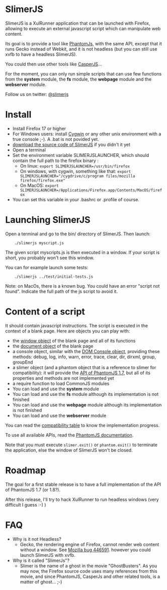 
# SlimerJS

SlimerJS is a XulRunner application that can be launched with Firefox, allowing
to execute an external javascript script which can manipulate web content.

Its goal is to provide a tool like [PhantomJs](http://phantomjs.org/), with the
same API, except that it runs Gecko instead of Webkit, and it is not headless
(but you can still use xvfb to have a headless SlimerJS).

You could then use other tools like [CasperJS](http://casperjs.org)...

For the moment, you can only run simple scripts that can use few functions from
the **system** module, the **fs** module, the **webpage** module and the **webserver** module.

Follow us on twitter: [@slimerjs](https://twitter.com/slimerjs)

# Install

- Install Firefox 17 or higher
- For Windows users: install [Cygwin](http://www.cygwin.com/) or any other unix
  environment with a true console ;-). A .bat is not povided yet.
- [download the source code of SlimerJS](https://github.com/laurentj/slimerjs/archive/master.zip) if you didn't it yet
- Open a terminal
- Set the environment variable SLIMERJSLAUNCHER, which should contain the full
  path to the firefox binary :
   - On linux: ```export SLIMERJSLAUNCHER=/usr/bin/firefox```
   - On windows, with cygwin, something like that: ```export SLIMERJSLAUNCHER="/cygdrive/c/program files/mozilla firefox/firefox.exe"```
   - On MacOS: ```export SLIMERJSLAUNCHER=/Applications/Firefox.app/Contents/MacOS/firefox```
- You can set this variable in your .bashrc or .profile of course.


# Launching SlimerJS

Open a terminal and go to the bin/ directory of SlimerJS. Then launch:

```
    ./slimerjs myscript.js
```

The given script myscripts.js is then executed in a window. If your script is
short, you probably won't see this window.

You can for example launch some tests:

```
    ./slimerjs ../test/initial-tests.js
```

Note: on MacOs, there is a known bug. You could have an error "script not found".
Indicate the full path of the js script to avoid it.

# Content of a script

It should contain javascript instructions. The script is executed in the context of a
blank page. Here are objects you can play with:

- the [window object](https://developer.mozilla.org/en-US/docs/DOM/window) of the blank page and all of its functions
- the [document object](https://developer.mozilla.org/en-US/docs/DOM/document) of the blank page
- a console object, similar with the [DOM Console object](https://developer.mozilla.org/en-US/docs/DOM/console),
  providing these methods: debug, log, info, warn, error, trace, clear, dir, dirxml, group, groupEnd
- a slimer object (and a phantom object that is a reference to slimer for compatibility): it
  will provide the [API of PhantomJS 1.7](https://github.com/ariya/phantomjs/wiki/API-Reference),
  but all of its properties and methods are not implemented yet
- a require function to load CommonJS modules
- You can load and use the **system** module
- You can load and use the **fs** module although its implementation is not finished
- You can load and use the **webpage** module although its implementation is not finished
- You can load and use the **webserver** module

You can read the [compatibility table](API.md) to know the implementation progress.

To use all available APIs, read the [PhantomJS documentation](https://github.com/ariya/phantomjs/wiki/Quick-Start).

Note that you must execute ```slimer.exit()``` or ```phantom.exit()``` to terminate the application, else
the window of SlimerJS won't be closed.

# Roadmap

The goal for  a first stable release is to have a full implementation of the API of PhantomJS 1.7 (or 1.8?).

After this release, I'll try to hack XulRunner to run headless windows (very difficult I guess :-) )

# FAQ

- Why is it not Headless?
  - Gecko, the rendering engine of Firefox, cannot render web content without a window.
    See [Mozilla bug 446591](https://bugzilla.mozilla.org/show_bug.cgi?id=446591). however you could
    launch SlimerJS with xvfb.
- Why is it called "SlimerJs"?
   - Slimer is the name of a ghost in the movie "GhostBusters". As you may now, the Firefox source code uses
    many references from this movie, and since PhantomJS, CasperJs and other related tools, is a matter of ghost... ;-)


